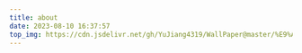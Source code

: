 ```yaml
---
title: about
date: 2023-08-10 16:37:57
top_img: https://cdn.jsdelivr.net/gh/YuJiang4319/WallPaper@master/%E9%AC%BC%E5%88%80/25Golden2_4k_a7a35.jpg
---
```

